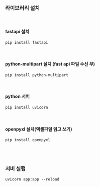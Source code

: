 
### 라이브러리 설치

<br>

#### fastapi 설치
    pip install fastapi
<br>

#### python-multipart 설치 (fast api 파일 수신 부)
    pip install python-multipart
<br>
    
#### python 서버    
    pip install uvicorn
<br>

#### openpyxl 설치(엑셀파일 읽고 쓰기)
    pip install openpyxl

<br>
<br>
    
### 서버 실행
    uvicorn app:app --reload 